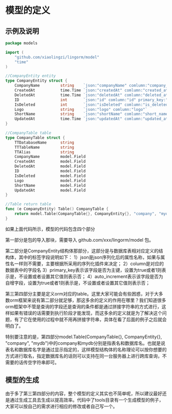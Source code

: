 # 模型的定义

## 示例及说明

``` go
package models

import (
    "github.com/xiaolingzi/lingorm/model"
    "time"
)

//CompanyEntity entity
type CompanyEntity struct {
    CompanyName         string    `json:"companyName" comlumn:"company_name"`
    CreatedAt           time.Time `json:"createdAt" comlumn:"created_at"`
    DeletedAt           time.Time `json:"deletedAt" comlumn:"deleted_at"`
    ID                  int       `json:"id" comlumn:"id" primary_key:"true" auto_increment:"true"`
    IsDeleted           int       `json:"isDeleted" comlumn:"is_deleted"`
    Logo                string    `json:"logo" comlumn:"logo"`
    ShortName           string    `json:"shortName" comlumn:"short_name"`
    UpdatedAt           time.Time `json:"updatedAt" comlumn:"updated_at"`
}

//CompanyTable table
type CompanyTable struct {
    TTDatabaseName      string
    TTTableName         string
    TTAlias             string
    CompanyName         model.Field
    CreatedAt           model.Field
    DeletedAt           model.Field
    ID                  model.Field
    IsDeleted           model.Field
    Logo                model.Field
    ShortName           model.Field
    UpdatedAt           model.Field
}

//Table return table
func (e CompanyEntity) Table() CompanyTable {
    return model.Table(CompanyTable{}, CompanyEntity{}, "company", "mydb").(CompanyTable)
}
```

如果上面代码所示，模型的代码包含四个部分

第一部分是包的导入那块，需要导入 github.com/xxx/lingorm/model 包。

第二部分是CompanyEntity结构体那部分，这部分是与数据库表相对应定义的结构体，其中的标签字段说明如下：
1）json是json序列化后的属性名称，如果与属性名一样则不需要，主要根据所采用的序列化插件来决定；
2）column是对应的数据表中的字段名
3）primary_key表示该字段是否为主键，设置为true或者1则表示是，不设置或者设置其它值则表示否；
4）auto_increment表示该字段是否为自增字段，设置为true或者1则表示是，不设置或者设置其它值则表示否；

第三第四部分主要是定义orm对应的table。这里大家可能会有些困惑，对于大多数orm框架来说有第二部分就足够，那这多余的定义的作用在哪里？我们知道很多orm框架中不管是查询的字段还是查询的条件都是通过拼接字符串的方式进行，这样如果有错误的话需要到执行阶段才能发现，而这多余的定义就是为了解决这个问题，有了它在使用的过程中就不用再拼接字符串，具体在看了后面的例子之后就会明白了。

特别要注意的是，第四部分model.Table(CompanyTable{}, CompanyEntity{}, "company", "mydb")中的company和mydb分别是指表名和数据库名。也就是说表名和数据库名字是通过显示指定的，这样模型结构体的名称理论可以按你想要的方式进行取名，指定数据库名的话则可以支持在同一台服务器上进行跨库查询，不需要的话传空字符串即可。

## 模型的生成

由于多了第三第四部分的内容，整个模型的定义其实也不简单呢，所以建议最好还是通过生成工具去生成以提高效率。代码中了tools目录有一个生成模型的例子，大家可以按自己的需求进行相应的修改或者自己写一个。

